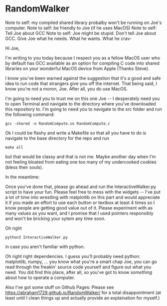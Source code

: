 # RandomWalker

Note to self: my compiled shared library probalby won't be running on Joe's computer.
Note to self: be friendly to Joe (if he uses MacOS)
Note to self: Tell Joe about GCC
Note to self: Joe might be stupid. Don't tell Joe about GCC. Give Joe what he needs. What he wants. What he crav-

Hi Joe,

I'm writing to you today because I respect you as a fellow MacOS user who by default has GCC available as an option for compiling C code into shared libraries on your wonderful MacOS device from Apple (Thanks Steve).

I know you've been warned against the suggestion that it's a good and safe idea to run code that strangers give you off the internet. That being said, I know you're not a moron, Joe. After all, you do use MacOS.

I'm going to need you to trust me on this one Joe -- I desperately need you to open Terminal and navigate to the directory where you've downloaded this repository to. I'm going to need you to navigate to the src folder and run the following command:

```
gcc -shared -o RandomCompute.so RandomCompute.c
```

Ok I could be flashy and write a Makefile so that all you have to do is navigate to the base directory for the repo and run

```
make all
```

but that would be classy and that is not me. Maybe another day when I'm not feeling bloated from eating one too many of my undercooked cookies (bless their souls).

In the meantime:

Once you've done that, please go ahead and run the InteractiveWalker.py script to have your fun. Please feel free to mess with the widgets -- I've put a lot of time into wrestling with matplotlib on this part and would appreciate it if you made an effort to use each button or textbox at least 4 times so I know people are getting good value out of it. Please experiment with as many values as you want, and I promise that I used pointers responsibly and won't be bricking your sytem any time soon.

Oh right

```
python3 InteractiveWalker.py
```

in case you aren't familiar with python.

Oh right right dependencies. I guess you'll probably need python: matplotlib, numpy, ... you know what you're a smart chap Joe, you can go read through the freakin' source code yourself and figure out what you need. You did find this place, after all, so you've got to know *something* about how to operate a computer.

Also I've got some stuff on Github Pages: Please see https://abraham1729.github.io/RandomWalker/ for a total disappointment (at least until I clean things up and actually provide an explaination for myself.)

